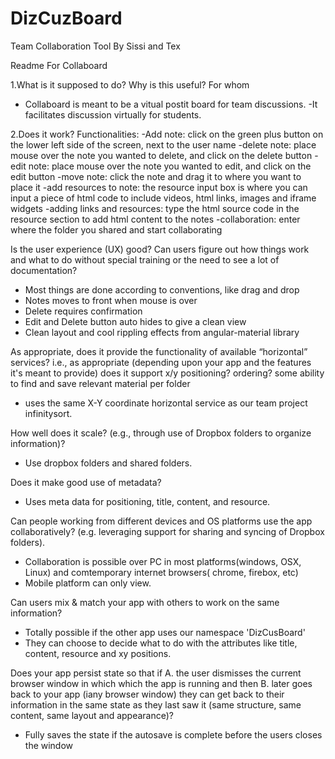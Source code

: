 # DizCuzBoard
Team Collaboration Tool By Sissi and Tex

Readme For Collaboard


1.What is it supposed to do? Why is this useful? For whom
- Collaboard is meant to be a vitual postit board for team discussions.
-It facilitates discussion virtually for students.

2.Does it work?
Functionalities:
-Add note: click on the green plus button on the lower left side of the screen, next to the user name
-delete note: place mouse over the note you wanted to delete, and click on the delete button
-edit note: place mouse over the note you wanted to edit, and click on the edit button
-move note:  click the note and drag it to where you want to place it
-add resources to note: the resource input box is where you can input a piece of html code to include videos, html links, images and iframe widgets
-adding links and resources: type the html source code in the resource section to add html content to the notes
-collaboration: enter where the folder you shared and start collaborating



Is the user experience (UX) good? Can users figure out how things work and what to do without special training or the need to see a lot of documentation?
- Most things are done according to conventions, like drag and drop
- Notes moves to front when mouse is over
- Delete requires confirmation
- Edit and Delete button auto hides to give a clean view
- Clean layout and cool rippling effects from angular-material library




As appropriate, does it provide the functionality of available “horizontal” services? i.e., as appropriate (depending upon your app and the features it's meant to provide) does it support x/y positioning? ordering? some ability to find and save relevant material per folder
- uses the same X-Y coordinate horizontal service as our team project infinitysort.

How well does it scale? (e.g., through use of Dropbox folders to organize information)?
- Use dropbox folders and shared folders.

Does it make good use of metadata?
- Uses meta data for positioning, title, content, and resource.

Can people working from different devices and OS platforms use the app collaboratively? (e.g. leveraging support for sharing and syncing of Dropbox folders).
- Collaboration is possible over PC in most platforms(windows, OSX, Linux) and comtemporary internet browsers( chrome, firebox, etc)
- Mobile platform can only view.

Can users mix & match your app with others to work on the same information?
- Totally possible if the other app uses our namespace 'DizCusBoard'
- They can choose to decide what to do with the attributes like title, content, resource and xy positions.

Does your app persist state so that if A. the user dismisses the current  browser window in which which the app is running and then B. later goes back to your app (iany browser window) they can get back to their information in the same state as they last saw it (same structure, same content, same layout and appearance)?
- Fully saves the state if the autosave is complete before the users closes the window 
